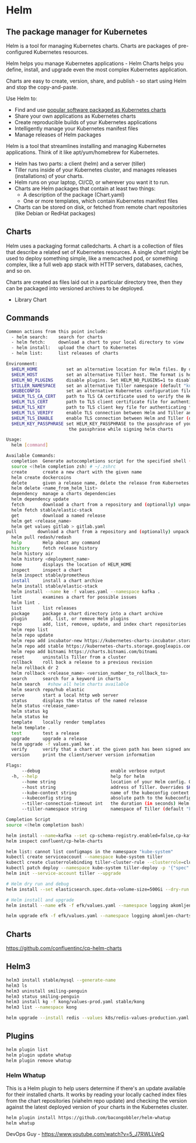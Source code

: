 # Helm

## The package manager for Kubernetes

Helm is a tool for managing Kubernetes charts. Charts are packages of pre-configured Kubernetes resources.

Helm helps you manage Kubernetes applications - Helm Charts helps you define, install, and upgrade even the most complex Kubernetes application.

Charts are easy to create, version, share, and publish - so start using Helm and stop the copy-and-paste.

Use Helm to:

- Find and use [popular software packaged as Kubernetes charts](https://github.com/kubernetes/charts)
- Share your own applications as Kubernetes charts
- Create reproducible builds of your Kubernetes applications
- Intelligently manage your Kubernetes manifest files
- Manage releases of Helm packages

Helm is a tool that streamlines installing and managing Kubernetes applications. Think of it like apt/yum/homebrew for Kubernetes.

- Helm has two parts: a client (helm) and a server (tiller)
- Tiller runs inside of your Kubernetes cluster, and manages releases (installations) of your charts.
- Helm runs on your laptop, CI/CD, or wherever you want it to run.
- Charts are Helm packages that contain at least two things:
  - A description of the package (Chart.yaml)
  - One or more templates, which contain Kubernetes manifest files
- Charts can be stored on disk, or fetched from remote chart repositories (like Debian or RedHat packages)

## Charts

Helm uses a packaging format calledcharts. A chart is a collection of files that describe a related set of Kubernetes resources. A single chart might be used to deploy something simple, like a memcached pod, or something complex, like a full web app stack with HTTP servers, databases, caches, and so on.

Charts are created as files laid out in a particular directory tree, then they can be packaged into versioned archives to be deployed.

- Library Chart

## Commands

```bash
Common actions from this point include:
  - helm search:    search for charts
  - helm fetch:     download a chart to your local directory to view
  - helm install:   upload the chart to Kubernetes
  - helm list:      list releases of charts

Environment:
  $HELM_HOME           set an alternative location for Helm files. By default, these are stored in ~/.helm
  $HELM_HOST           set an alternative Tiller host. The format is host:port
  $HELM_NO_PLUGINS     disable plugins. Set HELM_NO_PLUGINS=1 to disable plugins.
  $TILLER_NAMESPACE    set an alternative Tiller namespace (default "kube-system")
  $KUBECONFIG          set an alternative Kubernetes configuration file (default "~/.kube/config")
  $HELM_TLS_CA_CERT    path to TLS CA certificate used to verify the Helm client and Tiller server certificates (default "$HELM_HOME/ca.pem")
  $HELM_TLS_CERT       path to TLS client certificate file for authenticating to Tiller (default "$HELM_HOME/cert.pem")
  $HELM_TLS_KEY        path to TLS client key file for authenticating to Tiller (default "$HELM_HOME/key.pem")
  $HELM_TLS_VERIFY     enable TLS connection between Helm and Tiller and verify Tiller server certificate (default "false")
  $HELM_TLS_ENABLE     enable TLS connection between Helm and Tiller (default "false")
  $HELM_KEY_PASSPHRASE set HELM_KEY_PASSPHRASE to the passphrase of your PGP private key. If set, you will not be prompted for
                        the passphrase while signing helm charts

Usage:
  helm [command]

Available Commands:
  completion  Generate autocompletions script for the specified shell (bash or zsh)
  source <(helm completion zsh) # ~/.zshrc
  create      create a new chart with the given name
  helm create dockercoins
  delete      given a release name, delete the release from Kubernetes
  helm delete <name_from_helm_list>
  dependency  manage a charts dependencies
  helm dependency update
  fetch       download a chart from a repository and (optionally) unpack it in local directory
  helm fetch stable/elastic-stack
  get         download a named release
  helm get <release_name>
  helm get values gitlab > gitlab.yaml
pull        download a chart from a repository and (optionally) unpack it in local directory
  helm pull redash/redash
  help        Help about any command
  history     fetch release history
  helm history air
  helm history <deployment_name>
  home        displays the location of HELM_HOME
  inspect     inspect a chart
  helm inspect stable/prometheus
  install     install a chart archive
  helm install stable/elastic-stack
  helm install --name ke -f values.yaml --namespace kafka .
  lint        examines a chart for possible issues
  helm lint .
  list        list releases
  package     package a chart directory into a chart archive
  plugin      add, list, or remove Helm plugins
  repo        add, list, remove, update, and index chart repositories
  helm repo list
  helm repo update
  helm repo add incubator-new https://kubernetes-charts-incubator.storage.googleapis.com/
  helm repo add stable https://kubernetes-charts.storage.googleapis.com/
  helm repo add bitnami https://charts.bitnami.com/bitnami
  reset       uninstalls Tiller from a cluster
  rollback    roll back a release to a previous revision
  helm rollback dr 2
  helm rollback <release_name> <version_number_to_rollback_to>
  search      search for a keyword in charts
  helm search   #show all helm charts available
  helm search repo/hub elastic
  serve       start a local http web server
  status      displays the status of the named release
  helm status <release_name>
  helm status kg
  helm status ke
  template    locally render templates
  helm template .
  test        test a release
  upgrade     upgrade a release
  helm upgrade -f values.yaml ke .
  verify      verify that a chart at the given path has been signed and is valid
  version     print the client/server version information

Flags:
      --debug                           enable verbose output
  -h, --help                            help for helm
      --home string                     location of your Helm config. Overrides $HELM_HOME (default "/Users/deepaksood/.helm")
      --host string                     address of Tiller. Overrides $HELM_HOST
      --kube-context string             name of the kubeconfig context to use
      --kubeconfig string               absolute path to the kubeconfig file to use
      --tiller-connection-timeout int   the duration (in seconds) Helm will wait to establish a connection to tiller (default 300)
      --tiller-namespace string         namespace of Tiller (default "kube-system")

Completion Script
source <(helm completion bash)
```

```bash
helm install --name=kafka --set cp-schema-registry.enabled=false,cp-kafka-rest.enabled=false,cp-kafka-connect.enabled=false,cp-zookeeper.servers=1,cp-kafka.brokers=1 confluent/cp-helm-charts
helm inspect confluent/cp-helm-charts

helm list: cannot list configmaps in the namespace "kube-system"
kubectl create serviceaccount --namespace kube-system tiller
kubectl create clusterrolebinding tiller-cluster-rule --clusterrole=cluster-admin --serviceaccount=kube-system:tiller
kubectl patch deploy --namespace kube-system tiller-deploy -p '{"spec":{"template":{"spec":{"serviceAccount":"tiller"}}}}'
helm init --service-account tiller --upgrade

# Helm dry run and debug
helm install --set elasticsearch.spec.data-volume-size=500Gi --dry-run --debug akomljen-charts/efk

# Helm install and upgrade
helm install --name efk -f efk/values.yaml --namespace logging akomljen-charts/efk

helm upgrade efk -f efk/values.yaml --namespace logging akomljen-charts/efk
```

## Charts

https://github.com/confluentinc/cp-helm-charts

## Helm3

```bash
helm3 install stable/mysql --generate-name
helm3 ls
helm3 uninstall smiling-penguin
helm3 status smiling-penguin
helm3 install kg -f kong/values-prod.yaml stable/kong
helm3 list --namespace kong

helm upgrade --install redis --values k8s/redis-values-production.yaml --namespace apps bitnami/redis
```

## Plugins

```bash
helm plugin list
helm plugin update whatup
helm plugin remove whatup
```

### Helm Whatup

This is a Helm plugin to help users determine if there's an update available for their installed charts. It works by reading your locally cached index files from the chart repositories (viahelm repo update) and checking the version against the latest deployed version of your charts in the Kubernetes cluster.

```bash
helm plugin install https://github.com/bacongobbler/helm-whatup
helm whatup
```

DevOps Guy - https://www.youtube.com/watch?v=5_J7RWLLVeQ

